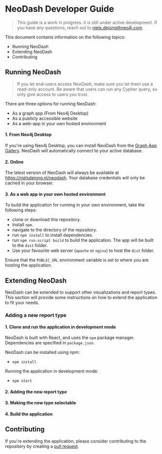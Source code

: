 # NeoDash Developer Guide
> This guide is a work in progress. it is still under active development. If you have any questions, reach out to niels.dejong@neo4j.com.

This document contains information on the following topics:
- Running NeoDash
- Extending NeoDash
- Contributing


## Running NeoDash
> If you let end-users access NeoDash, make sure you let them use a read-only account. 
> Be aware that users can run any Cypher query, so only give access to users you trust.
 
There are three options for running NeoDash:
- As a graph app (From Neo4j Desktop)
- As a publicly accessible website
- As a web-app in your own hosted environment
 
#### 1. From Neo4j Desktop
If you're using Neo4j Desktop, you can install NeoDash from the [Graph App Gallery](when).
NeoDash will automatically connect to your active database.

#### 2. Online
The latest version of NeoDash will always be available at https://nielsdejong.nl/neodash.
Your database credentials will only be cached in your browser.   

#### 3. As a web app in your own hosted environment
To build the application for running in your own environment, take the following steps:

- clone or download this repository.
- Install `npm`.
- navigate to the directory of the repository.
- run `npm install` to install dependencies.
- run `npm run-script build` to build the application. The app will be built to the `dist` folder.
- Use your favourite web server (`apache` or `nginx`) to host the `dist` folder.

Ensure that the `PUBLIC_URL` environment variable is set to where you are hosting the application.


## Extending NeoDash
NeoDash can be extended to support other visualizations and report types. 
This section will provide some instructions on how to extend the application to fit your needs.

### Adding a new report type
#### 1. Clone and run the application in development mode
NeoDash is built with React, and uses the `npm` package manager.
Dependencies are specified in `package.json`.

NeoDash can be installed using npm:
- `npm install`

Running the application in development mode:
- `npm start`



#### 2. Adding the new report type

#### 3. Making the new type selectable

#### 4. Build the application

## Contributing
If you're extending the application, please consider contributing to the repository by creating a [pull request](https://github.com/nielsdejong/neodash/pulls).
